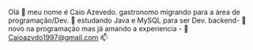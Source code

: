 Olá 👋  meu nome é Caio Azevedo. 
gastronomo migrando para a área de programação/Dev. 👀 
estudando Java e MySQL para ser Dev. backend- 🌱 
novo na programação mas já amando a experiencia - 💞️
Caioazvdo1997@gmail.com 📫

<!---
CaioAz97/CaioAz97 is a ✨ special ✨ repository because its `README.md` (this file) appears on your GitHub profile.
You can click the Preview link to take a look at your changes.
--->
